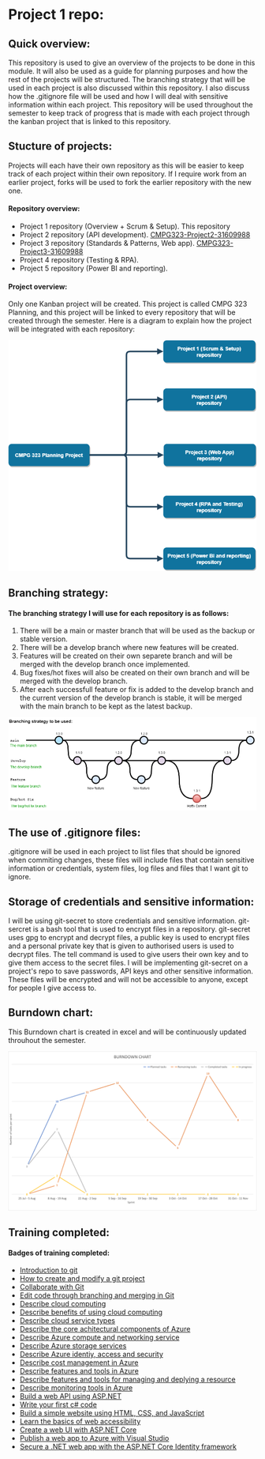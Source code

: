 # Project 1 repo:

## Quick overview:
This repository is used to give an overview of the projects to be done in this module. It will also be used as a guide for planning purposes and how the rest of the projects will be structured. The branching strategy that will be used in each project is also discussed within this repository. I also discuss how the .gitignore file will be used and how I will deal with sensitive information within each project. This repository will be used throughout the semester to keep track of progress that is made with each project through the kanban project that is linked to this repository.

## Stucture of projects:
Projects will each have their own repository as this will be easier to keep track of each project within their own repository. If I require work from an earlier project, forks will be used to fork the earlier repository with the new one.

#### Repository overview:
- Project 1 repository (Overview + Scrum & Setup). This repository
- Project 2 repository (API development). [CMPG323-Project2-31609988]()
- Project 3 repository (Standards & Patterns, Web app). [CMPG323-Project3-31609988]()
- Project 4 repository (Testing & RPA).
- Project 5 repository (Power BI and reporting).

#### Project overview:
Only one Kanban project will be created. This project is called CMPG 323 Planning, and this project will be linked to every repository that will be created through the semester. Here is a diagram to explain how the project will be integrated with each repository:

![Diagram](https://github.com/dennisvantonder/CMPG-323-Overview-31609988/blob/main/diagram.drawio.png)

## Branching strategy:
#### The branching strategy I will use for each repository is as follows:
1. There will be a main or master branch that will be used as the backup or stable version.
2. There will be a develop branch where new features will be created.
3. Features will be created on their own separete branch and will be merged with the develop branch once implemented.
4. Bug fixes/hot fixes will also be created on their own branch and will be merged with the develop branch.
5. After each successfull feature or fix is added to the develop branch and the current version of the develop branch is stable, it will be merged with the main branch to be kept as the latest backup.

![Branching stategy](https://github.com/dennisvantonder/CMPG-323-Overview-31609988/blob/main/branching_strat.drawio.png)

## The use of .gitignore files:
.gitignore will be used in each project to list files that should be ignored when commiting changes, these files will include files that contain sensitive information or credentials, system files, log files and files that I want git to ignore.

## Storage of credentials and sensitive information:
I will be using git-secret to store credentials and sensitive information. git-sercret is a bash tool that is used to encrypt files in a repository. git-secret uses gpg to encrypt and decrypt files, a public key is used to encrypt files and a personal private key that is given to authorised users is used to decrypt files. The tell command is used to give users their own key and to give them access to the secret files. I will be implementing git-secret on a project's repo to save passwords, API keys and other sensitive information. These files will be encrypted and will not be accessible to anyone, except for people I give access to.

## Burndown chart:
This Burndown chart is created in excel and will be continuously updated throuhout the semester.

![Burndown chart](https://github.com/dennisvantonder/CMPG-323-Overview-31609988/blob/main/Burndown%20Chart.png)

## Training completed:

#### Badges of training completed:
- [Introduction to git](https://docs.microsoft.com/en-us/learn/achievements/learn.student-evangelism.introduction-to-git.badge?username=DennisVanTonder-7832)
- [How to create and modify a git project](https://docs.microsoft.com/en-us/learn/achievements/learn.student-evangelism.create-git-project.badge?username=DennisVanTonder-7832)
- [Collaborate with Git](https://docs.microsoft.com/en-us/learn/achievements/learn.student-evangelism.collaborate-with-git.badge?username=DennisVanTonder-7832)
- [Edit code through branching and merging in Git](https://docs.microsoft.com/en-us/learn/achievements/learn.student-evangelism.branch-merge-git.badge?username=DennisVanTonder-7832)
- [Describe cloud computing](https://docs.microsoft.com/en-us/learn/achievements/learn.wwl.describe-cloud-computing.badge?username=DennisVanTonder-7832)
- [Describe benefits of using cloud computing](https://docs.microsoft.com/en-us/learn/achievements/learn.wwl.describe-benefits-of-using-cloud-services.badge?username=DennisVanTonder-7832)
- [Describe cloud service types](https://docs.microsoft.com/en-us/learn/achievements/learn.wwl.describe-cloud-service-types.badge?username=DennisVanTonder-7832)
- [Describe the core achitectural components of Azure](https://docs.microsoft.com/en-us/learn/achievements/learn.wwl.describe-core-architectural-components-of-azure.badge?username=DennisVanTonder-7832)
- [Describe Azure compute and networking service](https://docs.microsoft.com/en-us/learn/achievements/learn.wwl.describe-azure-compute-networking-services.badge?username=DennisVanTonder-7832)
- [Describe Azure storage services](https://docs.microsoft.com/en-us/learn/achievements/learn.wwl.describe-azure-storage-services.badge?username=DennisVanTonder-7832)
- [Describe Azure identiy, access and security](https://docs.microsoft.com/en-us/learn/achievements/learn.wwl.describe-azure-identity-access-security.badge?username=DennisVanTonder-7832)
- [Describe cost management in Azure](https://docs.microsoft.com/en-us/learn/achievements/learn.wwl.describe-cost-management-azure.badge?username=DennisVanTonder-7832)
- [Describe features and tools in Azure](https://docs.microsoft.com/en-us/learn/achievements/learn.wwl.describe-features-tools-azure-for-governance-compliance.badge?username=DennisVanTonder-7832)
- [Describe features and tools for managing and deplying a resource](https://docs.microsoft.com/en-us/learn/achievements/learn.wwl.describe-features-tools-for-managing-deploying-azure-resources.badge?username=DennisVanTonder-7832)
- [Describe monitoring tools in Azure](https://docs.microsoft.com/en-us/learn/achievements/learn.wwl.describe-monitoring-tools-azure.badge?username=DennisVanTonder-7832)
- [Build a web API using ASP.NET](https://docs.microsoft.com/en-us/learn/achievements/learn.build-web-api-net-core.badge?username=DennisVanTonder-7832)
- [Write your first c# code](https://learn.microsoft.com/en-us/training/achievements/learn.languages.csharp-write-first.badge?username=DennisVanTonder-7832)
- [Build a simple website using HTML, CSS, and JavaScript](https://learn.microsoft.com/en-us/training/achievements/learn-windows.introduction-to-web-development.badge?username=DennisVanTonder-7832)
- [Learn the basics of web accessibility](https://learn.microsoft.com/en-us/training/achievements/learn.student-evangelism.web-development-101.accessibility.badge?username=DennisVanTonder-7832)
- [Create a web UI with ASP.NET Core](https://learn.microsoft.com/en-us/training/achievements/learn.create-razor-pages-aspnet-core.badge?username=DennisVanTonder-7832)
- [Publish a web app to Azure with Visual Studio](https://learn.microsoft.com/en-us/training/achievements/learn.publish-azure-web-app-with-visual-studio.badge?username=DennisVanTonder-7832)
- [Secure a .NET web app with the ASP.NET Core Identity framework](https://learn.microsoft.com/en-us/training/achievements/learn.secure-aspnet-core-identity.badge?username=DennisVanTonder-7832)
